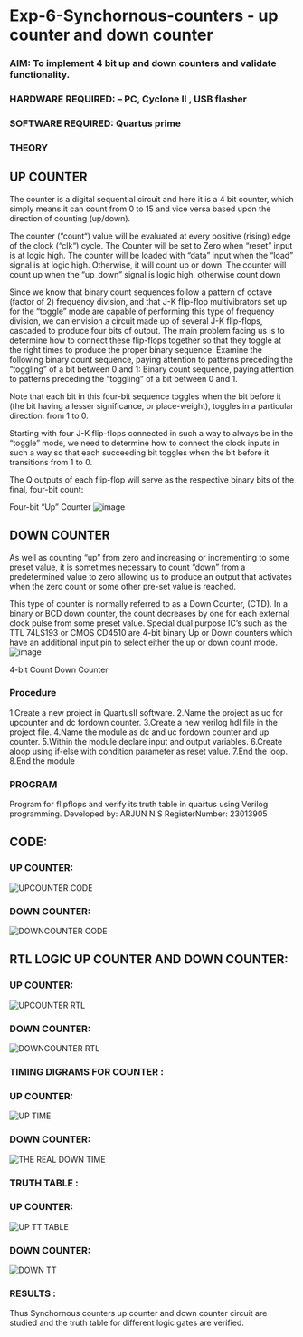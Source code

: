 # Exp-6-Synchornous-counters - up counter and down counter 
### AIM: To implement 4 bit up and down counters and validate  functionality.
### HARDWARE REQUIRED:  – PC, Cyclone II , USB flasher
### SOFTWARE REQUIRED:   Quartus prime
### THEORY 

## UP COUNTER 
The counter is a digital sequential circuit and here it is a 4 bit counter, which simply means it can count from 0 to 15 and vice versa based upon the direction of counting (up/down). 

The counter (“count“) value will be evaluated at every positive (rising) edge of the clock (“clk“) cycle.
The Counter will be set to Zero when “reset” input is at logic high.
The counter will be loaded with “data” input when the “load” signal is at logic high. Otherwise, it will count up or down.
The counter will count up when the “up_down” signal is logic high, otherwise count down

Since we know that binary count sequences follow a pattern of octave (factor of 2) frequency division, and that J-K flip-flop multivibrators set up for the “toggle” mode are capable of performing this type of frequency division, we can envision a circuit made up of several J-K flip-flops, cascaded to produce four bits of output.
The main problem facing us is to determine how to connect these flip-flops together so that they toggle at the right times to produce the proper binary sequence.
Examine the following binary count sequence, paying attention to patterns preceding the “toggling” of a bit between 0 and 1:
Binary count sequence, paying attention to patterns preceding the “toggling” of a bit between 0 and 1.

Note that each bit in this four-bit sequence toggles when the bit before it (the bit having a lesser significance, or place-weight), toggles in a particular direction: from 1 to 0.



 
 

Starting with four J-K flip-flops connected in such a way to always be in the “toggle” mode, we need to determine how to connect the clock inputs in such a way so that each succeeding bit toggles when the bit before it transitions from 1 to 0.

The Q outputs of each flip-flop will serve as the respective binary bits of the final, four-bit count:

 
 

Four-bit “Up” Counter
![image](https://user-images.githubusercontent.com/36288975/169644758-b2f4339d-9532-40c5-af40-8f4f8c942e2c.png)



## DOWN COUNTER 

As well as counting “up” from zero and increasing or incrementing to some preset value, it is sometimes necessary to count “down” from a predetermined value to zero allowing us to produce an output that activates when the zero count or some other pre-set value is reached.

This type of counter is normally referred to as a Down Counter, (CTD). In a binary or BCD down counter, the count decreases by one for each external clock pulse from some preset value. Special dual purpose IC’s such as the TTL 74LS193 or CMOS CD4510 are 4-bit binary Up or Down counters which have an additional input pin to select either the up or down count mode.
![image](https://user-images.githubusercontent.com/36288975/169644844-1a14e123-7228-4ed8-81a9-eb937dff4ac8.png)


4-bit Count Down Counter
### Procedure
1.Create a new project in QuartusII software.
2.Name the project as uc for upcounter and dc fordown counter. 
3.Create a new verilog hdl file in the project file.
4.Name the module as dc and uc fordown counter and up counter.
5.Within the module declare input and output variables. 
6.Create aloop using if-else with condition parameter as reset value. 
7.End the loop.
8.End the module



### PROGRAM 
Program for flipflops  and verify its truth table in quartus using Verilog programming.
Developed by: ARJUN N S
RegisterNumber: 23013905
## CODE:

### UP COUNTER:
![UPCOUNTER CODE](https://github.com/NSArjun/Exp-7-Synchornous-counters-/assets/148233801/b7c02336-2d7a-4814-8a47-28273b055eb9)


### DOWN COUNTER:
![DOWNCOUNTER CODE](https://github.com/NSArjun/Exp-7-Synchornous-counters-/assets/148233801/82f51344-b485-4ba8-94ca-9eea98a98982)


## RTL LOGIC UP COUNTER AND DOWN COUNTER:  

### UP COUNTER:
![UPCOUNTER RTL](https://github.com/NSArjun/Exp-7-Synchornous-counters-/assets/148233801/4269e76d-d19d-46eb-ac41-d8fb536dc67b)

### DOWN COUNTER:
![DOWNCOUNTER RTL](https://github.com/NSArjun/Exp-7-Synchornous-counters-/assets/148233801/d6e0ea47-b0b7-4a1f-876e-8d6220dac1a6)


### TIMING DIGRAMS FOR COUNTER : 

### UP COUNTER:
![UP TIME](https://github.com/NSArjun/Exp-7-Synchornous-counters-/assets/148233801/47c21211-d2d9-4f48-b0c2-dc6f01a00dfc)

### DOWN COUNTER:
![THE REAL DOWN TIME](https://github.com/NSArjun/Exp-7-Synchornous-counters-/assets/148233801/d1db1abb-7d5c-44fa-bfa7-09d7d5244b30)


### TRUTH TABLE :

### UP COUNTER:
![UP TT TABLE](https://github.com/NSArjun/Exp-7-Synchornous-counters-/assets/148233801/5ab19486-1504-4a77-b395-2ab97f598584)

### DOWN COUNTER:
![DOWN TT](https://github.com/NSArjun/Exp-7-Synchornous-counters-/assets/148233801/e5dce5dd-3c79-4743-9dbc-d3bd9e0d762c)


### RESULTS :
Thus Synchornous counters up counter and down counter circuit are studied and the truth table for
different logic gates are verified.
